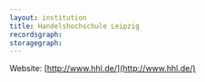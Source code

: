 ```yaml
---
layout: institution
title: Handelshochschule Leipzig
recordsgraph: 
storagegraph: 
---
```


Website: [http://www.hhl.de/](http://www.hhl.de/)

